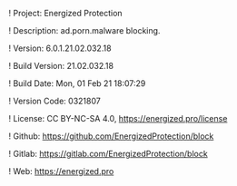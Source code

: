 ! Project: Energized Protection

! Description: ad.porn.malware blocking.

! Version: 6.0.1.21.02.032.18

! Build Version: 21.02.032.18

! Build Date: Mon, 01 Feb 21 18:07:29

! Version Code: 0321807

! License: CC BY-NC-SA 4.0, https://energized.pro/license

! Github: https://github.com/EnergizedProtection/block

! Gitlab: https://gitlab.com/EnergizedProtection/block


! Web: https://energized.pro
